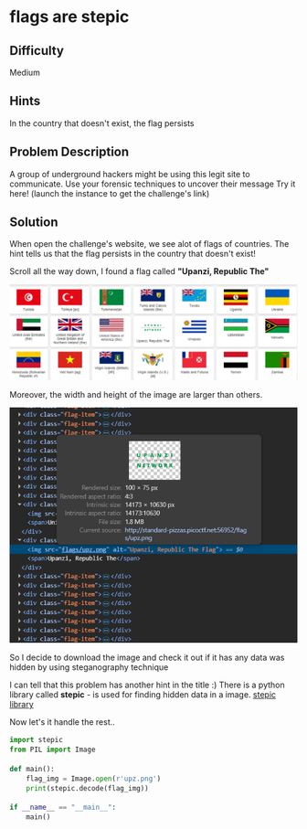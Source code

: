 # flags are stepic
## Difficulty
Medium 
## Hints 
In the country that doesn't exist, the flag persists
## Problem Description
A group of underground hackers might be using this legit site to communicate. Use your forensic techniques to uncover their message
Try it here! (launch the instance to get the challenge's link)  
## Solution 
When open the challenge's website, we see alot of flags of countries. 
The hint tells us that the flag persists in the country that doesn't exist!

Scroll all the way down, I found a flag called **"Upanzi, Republic The"**

![](https://github.com/Nam-Duong427/CTF/blob/main/forensics/flags%20are%20stepic/image.png)

Moreover, the width and height of the image are larger than others. 

![](https://github.com/Nam-Duong427/CTF/blob/main/forensics/flags%20are%20stepic/img_size.png)

So I decide to download the image and check it out if it has any data was hidden by using steganography technique

I can tell that this problem has another hint in the title :) 
There is a python library called **stepic** - is used for finding hidden data in a image. [stepic library](https://pypi.org/project/stepic/)

Now let's it handle the rest.. 
```python
import stepic
from PIL import Image

def main():
    flag_img = Image.open(r'upz.png')
    print(stepic.decode(flag_img))

if __name__ == "__main__":
    main()
```


